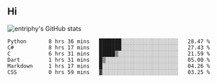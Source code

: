 ## Hi
![entriphy's GitHub stats](https://github-readme-stats.vercel.app/api?username=entriphy&show_icons=true&title_color=2196F3&bg_color=212121&text_color=FAFAFA&hide_border=true)
<!--START_SECTION:waka-->

```text
Python       8 hrs 36 mins   ███████░░░░░░░░░░░░░░░░░░   28.47 %
C#           8 hrs 17 mins   ███████░░░░░░░░░░░░░░░░░░   27.43 %
C            6 hrs 31 mins   █████▒░░░░░░░░░░░░░░░░░░░   21.59 %
Dart         1 hrs 31 mins   █▒░░░░░░░░░░░░░░░░░░░░░░░   05.00 %
Markdown     1 hrs 17 mins   █░░░░░░░░░░░░░░░░░░░░░░░░   04.26 %
CSS          0 hrs 59 mins   ▓░░░░░░░░░░░░░░░░░░░░░░░░   03.25 %
```

<!--END_SECTION:waka-->
